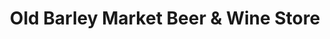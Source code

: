 ---
title: "Old Barley Market Beer & Wine Store"
url: /merritt/old-barley-market-beer-und-wine-store/
shop: Wein
---